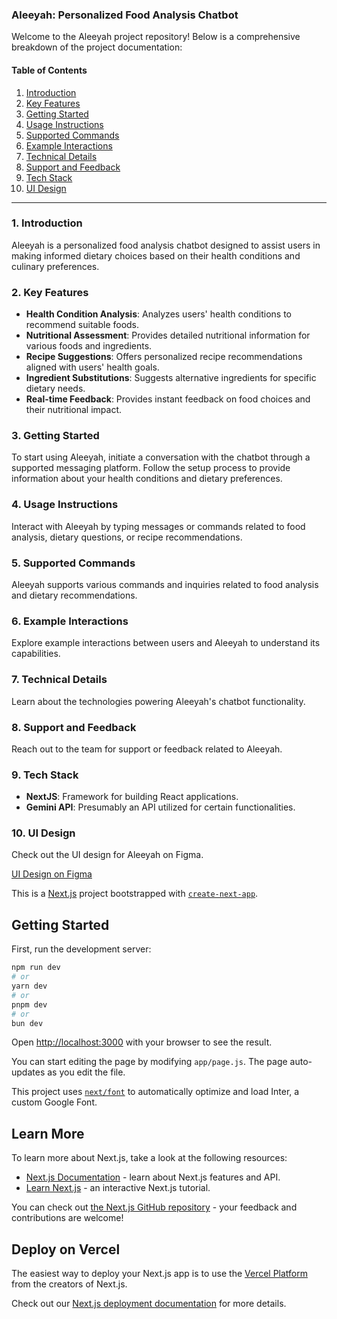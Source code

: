 ### Aleeyah: Personalized Food Analysis Chatbot

Welcome to the Aleeyah project repository! Below is a comprehensive breakdown of the project documentation:

#### Table of Contents

1. [Introduction](#1-introduction)
2. [Key Features](#2-key-features)
3. [Getting Started](#3-getting-started)
4. [Usage Instructions](#4-usage-instructions)
5. [Supported Commands](#5-supported-commands)
6. [Example Interactions](#6-example-interactions)
7. [Technical Details](#7-technical-details)
8. [Support and Feedback](#8-support-and-feedback)
9. [Tech Stack](#9-tech-stack)
10. [UI Design](#10-ui-design)

---

### 1. Introduction

Aleeyah is a personalized food analysis chatbot designed to assist users in making informed dietary choices based on their health conditions and culinary preferences.

### 2. Key Features

- **Health Condition Analysis**: Analyzes users' health conditions to recommend suitable foods.
- **Nutritional Assessment**: Provides detailed nutritional information for various foods and ingredients.
- **Recipe Suggestions**: Offers personalized recipe recommendations aligned with users' health goals.
- **Ingredient Substitutions**: Suggests alternative ingredients for specific dietary needs.
- **Real-time Feedback**: Provides instant feedback on food choices and their nutritional impact.

### 3. Getting Started

To start using Aleeyah, initiate a conversation with the chatbot through a supported messaging platform. Follow the setup process to provide information about your health conditions and dietary preferences.

### 4. Usage Instructions

Interact with Aleeyah by typing messages or commands related to food analysis, dietary questions, or recipe recommendations.

### 5. Supported Commands

Aleeyah supports various commands and inquiries related to food analysis and dietary recommendations.

### 6. Example Interactions

Explore example interactions between users and Aleeyah to understand its capabilities.

### 7. Technical Details

Learn about the technologies powering Aleeyah's chatbot functionality.

### 8. Support and Feedback

Reach out to the team for support or feedback related to Aleeyah.

### 9. Tech Stack

- **NextJS**: Framework for building React applications.
- **Gemini API**: Presumably an API utilized for certain functionalities.

### 10. UI Design

Check out the UI design for Aleeyah on Figma.

[UI Design on Figma](https://www.figma.com/file/rNtqHkUPEIgDK0UNuf9YyS/Aleeyah?type=design&node-id=1-259&mode=design&t=RccUgFQPyJpZTtn2-0)

This is a [Next.js](https://nextjs.org/) project bootstrapped with [`create-next-app`](https://github.com/vercel/next.js/tree/canary/packages/create-next-app).

## Getting Started

First, run the development server:

```bash
npm run dev
# or
yarn dev
# or
pnpm dev
# or
bun dev
```

Open [http://localhost:3000](http://localhost:3000) with your browser to see the result.

You can start editing the page by modifying `app/page.js`. The page auto-updates as you edit the file.

This project uses [`next/font`](https://nextjs.org/docs/basic-features/font-optimization) to automatically optimize and load Inter, a custom Google Font.

## Learn More

To learn more about Next.js, take a look at the following resources:

- [Next.js Documentation](https://nextjs.org/docs) - learn about Next.js features and API.
- [Learn Next.js](https://nextjs.org/learn) - an interactive Next.js tutorial.

You can check out [the Next.js GitHub repository](https://github.com/vercel/next.js/) - your feedback and contributions are welcome!

## Deploy on Vercel

The easiest way to deploy your Next.js app is to use the [Vercel Platform](https://vercel.com/new?utm_medium=default-template&filter=next.js&utm_source=create-next-app&utm_campaign=create-next-app-readme) from the creators of Next.js.

Check out our [Next.js deployment documentation](https://nextjs.org/docs/deployment) for more details.
